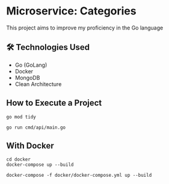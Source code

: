 # Microservice: Categories

This project aims to improve my proficiency in the Go language

## 🛠️ Technologies Used

- Go (GoLang)
- Docker
- MongoDB
- Clean Architecture

## How to Execute a Project

    go mod tidy

    go run cmd/api/main.go

## With Docker

    cd docker
    docker-compose up --build

    docker-compose -f docker/docker-compose.yml up --build



